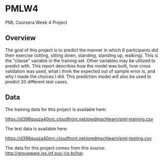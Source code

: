 # PMLW4
PML Coursera Week 4 Project

## Overview

The goal of this project is to predict the manner in which 6 participants did their exercise (sitting, sitting down, standing, standing up, walking). This is the "classe" variable in the training set. Other variables may be utilized to predict with. This report describes how the model was built, how cross validation was used, what I think the expected out of sample error is, and why I made the choices I did. This prediction model will also be used to predict 20 different test cases. 


## Data 
The training data for this project is available here: 

https://d396qusza40orc.cloudfront.net/predmachlearn/pml-training.csv

The test data is available here:

https://d396qusza40orc.cloudfront.net/predmachlearn/pml-testing.csv

The data for this project comes from this source: http://groupware.les.inf.puc-rio.br/har. 
